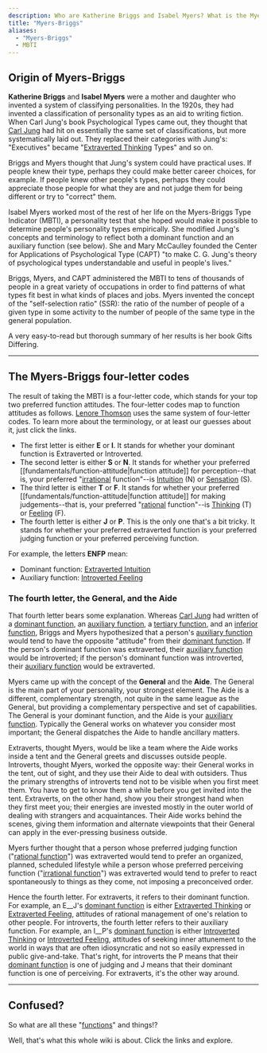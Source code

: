 ```yaml
---
description: Who are Katherine Briggs and Isabel Myers? What is the Myers-Briggs (MBTI)?
title: "Myers-Briggs"
aliases:
  - "Myers-Briggs"
  - MBTI
---
```


## Origin of Myers-Briggs

**Katherine Briggs** and **Isabel Myers** were a mother and daughter who invented a system of classifying personalities. In the 1920s, they had invented a classification of personality types as an aid to writing fiction. When Carl Jung's book Psychological Types came out, they thought that [Carl Jung](/wiki/people-and-systems/carl-jung) had hit on essentially the same set of classifications, but more systematically laid out. They replaced their categories with Jung's: "Executives" became "[Extraverted Thinking](/wiki/function-attitude/attitudes/extraverted-thinking) Types" and so on.

Briggs and Myers thought that Jung's system could have practical uses. If people knew their type, perhaps they could make better career choices, for example. If people knew other people's types, perhaps they could appreciate those people for what they are and not judge them for being different or try to "correct" them.

Isabel Myers worked most of the rest of her life on the Myers-Briggs Type Indicator (MBTI), a personality test that she hoped would make it possible to determine people's personality types empirically. She modified Jung's concepts and terminology to reflect both a dominant function and an auxiliary function (see below). She and Mary McCaulley founded the Center for Applications of Psychological Type (CAPT) "to make C. G. Jung's theory of psychological types understandable and useful in people's lives."

Briggs, Myers, and CAPT administered the MBTI to tens of thousands of people in a great variety of occupations in order to find patterns of what types fit best in what kinds of places and jobs. Myers invented the concept of the "self-selection ratio" (SSR): the ratio of the number of people of a given type in some activity to the number of people of the same type in the general population.

A very easy-to-read but thorough summary of her results is her book Gifts Differing.

---

## The Myers-Briggs four-letter codes

The result of taking the MBTI is a four-letter code, which stands for your top two preferred function attitudes. The four-letter codes map to function attitudes as follows. [Lenore Thomson](/wiki/people-and-systems/lenore-thomson) uses the same system of four-letter codes. To learn more about the terminology, or at least our guesses about it, just click the links.

- The first letter is either **E** or **I**. It stands for whether your dominant function is Extraverted or Introverted.
- The second letter is either **S** or **N**. It stands for whether your preferred [[fundamentals/function-attitude|function attitude]] for perception--that is, your preferred "[irrational](/wiki/our-difficulties/terms-with-nonobvious-meanings) function"--is [Intuition](/wiki/function-attitude/functions/intuition) (N) or [Sensation](/wiki/function-attitude/functions/sensation) (S).
- The third letter is either **T** or **F**. It stands for whether your preferred [[fundamentals/function-attitude|function attitude]] for making judgements--that is, your preferred "[rational](/wiki/our-difficulties/terms-with-nonobvious-meanings) function"--is [Thinking](/wiki/function-attitude/functions/thinking) (T) or [Feeling](/wiki/function-attitude/functions/feeling) (F).
- The fourth letter is either **J** or **P**. This is the only one that's a bit tricky. It stands for whether your preferred extraverted function is your preferred judging function or your preferred perceiving function.

For example, the letters **ENFP** mean:

- Dominant function: [Extraverted Intuition](/wiki/function-attitude/attitudes/extraverted-intuition)
- Auxiliary function: [Introverted Feeling](/wiki/function-attitude/attitudes/introverted-feeling)

### The fourth letter, the General, and the Aide

That fourth letter bears some explanation. Whereas [Carl Jung](/wiki/people-and-systems/carl-jung) had written of a [dominant function](/wiki/dominant-function), an [auxiliary function](/wiki/function-attitude/cognitive-stack/secondary-function), a [tertiary function](/wiki/function-attitude/cognitive-stack/tertiary-function), and an [inferior function](/wiki/inferior-function), Briggs and Myers hypothesized that a person's [auxiliary function](/wiki/function-attitude/cognitive-stack/secondary-function) would tend to have the opposite "attitude" from their [dominant function](/wiki/dominant-function). If the person's dominant function was extraverted, their [auxiliary function](/wiki/function-attitude/cognitive-stack/secondary-function) would be introverted; if the person's dominant function was introverted, their [auxiliary function](/wiki/function-attitude/cognitive-stack/secondary-function) would be extraverted.

Myers came up with the concept of the **General** and the **Aide**. The General is the main part of your personality, your strongest element. The Aide is a different, complementary strength, not quite in the same league as the General, but providing a complementary perspective and set of capabilities. The General is your dominant function, and the Aide is your [auxiliary function](/wiki/function-attitude/cognitive-stack/secondary-function). Typically the General works on whatever you consider most important; the General dispatches the Aide to handle ancillary matters.

Extraverts, thought Myers, would be like a team where the Aide works inside a tent and the General greets and discusses outside people. Introverts, thought Myers, worked the opposite way: their General works in the tent, out of sight, and they use their Aide to deal with outsiders. Thus the primary strengths of introverts tend not to be visible when you first meet them. You have to get to know them a while before you get invited into the tent. Extraverts, on the other hand, show you their strongest hand when they first meet you; their energies are invested mostly in the outer world of dealing with strangers and acquaintances. Their Aide works behind the scenes, giving them information and alternate viewpoints that their General can apply in the ever-pressing business outside.

Myers further thought that a person whose preferred judging function ("[rational function](/wiki/our-difficulties/terms-with-nonobvious-meanings#rational-and-irrational)") was extraverted would tend to prefer an organized, planned, scheduled lifestyle while a person whose preferred perceiving function ("[irrational function](/wiki/our-difficulties/terms-with-nonobvious-meanings#rational-and-irrational)") was extraverted would tend to prefer to react spontaneously to things as they come, not imposing a preconceived order.

Hence the fourth letter. For extraverts, it refers to their dominant function. For example, an E\_\_J's [dominant function](/wiki/dominant-function) is either [Extraverted Thinking](/wiki/function-attitude/attitudes/extraverted-thinking) or [Extraverted Feeling](/wiki/function-attitude/attitudes/extraverted-feeling), attitudes of rational management of one's relation to other people. For introverts, the fourth letter refers to their auxiliary function. For example, an I\_\_P's [dominant function](/wiki/dominant-function) is either [Introverted Thinking](/wiki/function-attitude/attitudes/introverted-thinking) or [Introverted Feeling](/wiki/function-attitude/attitudes/introverted-feeling), attitudes of seeking inner attunement to the world in ways that are often idiosyncratic and not so easily expressed in public give-and-take. That's right, for introverts the P means that their [dominant function](/wiki/dominant-function) is one of judging and J means that their dominant function is one of perceiving. For extraverts, it's the other way around.

---

## Confused?

So what are all these "[functions](/wiki/fundamentals/function-attitude)" and things!?

Well, that's what this whole wiki is about. Click the links and explore.
